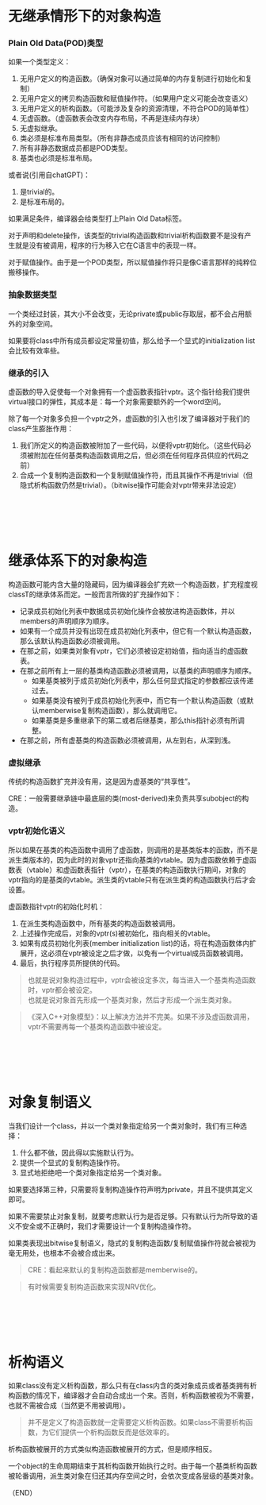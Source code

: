 # 无继承情形下的对象构造      


### Plain Old Data(POD)类型    

如果一个类型定义：    

1. 无用户定义的构造函数。（确保对象可以通过简单的内存复制进行初始化和复制）    
2. 无用户定义的拷贝构造函数和赋值操作符。（如果用户定义可能会改变语义）    
3. 无用户定义的析构函数。（可能涉及复杂的资源清理，不符合POD的简单性）    
4. 无虚函数。（虚函数表会改变内存布局，不再是连续内存块）    
5. 无虚拟继承。    
6. 类必须是标准布局类型。（所有非静态成员应该有相同的访问控制）    
7. 所有非静态数据成员都是POD类型。      
8. 基类也必须是标准布局。    

或者说(引用自chatGPT)：      
1. 是trivial的。  
2. 是标准布局的。    



如果满足条件，编译器会给类型打上Plain Old Data标签。    

对于声明和delete操作，该类型的trivial构造函数和trivial析构函数要不是没有产生就是没有被调用，程序的行为移入它在C语言中的表现一样。    

对于赋值操作。由于是一个POD类型，所以赋值操作将只是像C语言那样的纯粹位搬移操作。    



### 抽象数据类型      

一个类经过封装，其大小不会改变，无论private或public存取层，都不会占用额外的对象空间。      

如果要将class中所有成员都设定常量初值，那么给予一个显式的initialization list会比较有效率些。      

### 继承的引入    

虚函数的导入促使每一个对象拥有一个虚函数表指针vptr。这个指针给我们提供virtual接口的弹性，其成本是：每一个对象需要额外的一个word空间。    

除了每一个对象多负担一个vptr之外，虚函数的引入也引发了编译器对于我们的class产生膨胀作用：    
1. 我们所定义的构造函数被附加了一些代码，以便将vptr初始化。（这些代码必须被附加在任何基类构造函数调用之后，但必须在任何程序员供应的代码之前）      
2. 合成一个复制构造函数和一个复制赋值操作符，而且其操作不再是trivial（但隐式析构函数仍然是trivial）。（bitwise操作可能会对vptr带来非法设定）    


<br />
<br />
<br />
<br />

# 继承体系下的对象构造      

构造函数可能内含大量的隐藏码，因为编译器会扩充欸一个构造函数，扩充程度视classT的继承体系而定。一般而言所做的扩充操作如下：    
- 记录成员初始化列表中数据成员初始化操作会被放进构造函数体，并以members的声明顺序为顺序。    
- 如果有一个成员并没有出现在成员初始化列表中，但它有一个默认构造函数，那么该默认构造函数必须被调用。    
- 在那之前，如果类对象有vptr，它们必须被设定初始值，指向适当的虚函数表。    
- 在那之前所有上一层的基类构造函数必须被调用，以基类的声明顺序为顺序。        
    + 如果基类被列于成员初始化列表中，那么任何显式指定的参数都应该传递过去。    
    + 如果基类没有被列于成员初始化列表中，而它有一个默认构造函数（或默认memberwise复制构造函数），那么就调用它。    
    + 如果基类是多重继承下的第二或者后继基类，那么this指针必须有所调整。    
- 在那之前，所有虚基类的构造函数必须被调用，从左到右，从深到浅。    

### 虚拟继承      

传统的构造函数扩充并没有用，这是因为虚基类的“共享性”。      

CRE：一般需要继承链中最底层的类(most-derived)来负责共享subobject的构造。    


### vptr初始化语义      

所以如果在基类的构造函数中调用了虚函数，则调用的是基类版本的函数，而不是派生类版本的，因为此时的对象vptr还指向基类的vtable。因为虚函数依赖于虚函数表（vtable）和虚函数表指针（vptr），在基类的构造函数执行期间，对象的vptr指向的是基类的vtable。派生类的vtable只有在派生类的构造函数执行后才会设置。      

虚函数指针vptr的初始化时机：    
1. 在派生类构造函数中，所有基类的构造函数被调用。    
2. 上述操作完成后，对象的vptr(s)被初始化，指向相关的vtable。    
3. 如果有成员初始化列表(member initialization list)的话，将在构造函数体内扩展开，这必须在vptr被设定之后才做，以免有一个virtual成员函数被调用。    
4. 最后，执行程序员所提供的代码。    

> 也就是说对象构造过程中，vptr会被设定多次，每当进入一个基类构造函数时，vptr都会被设定。      
> 也就是说对象首先形成一个基类对象，然后才形成一个派生类对象。    

> 《深入C++对象模型》：以上解决方法并不完美。如果不涉及虚函数调用，vptr不需要再每一个基类构造函数中被设定。        


<br />
<br />
<br />
<br />

# 对象复制语义      

当我们设计一个class，并以一个类对象指定给另一个类对象时，我们有三种选择：    
1. 什么都不做，因此得以实施默认行为。    
2. 提供一个显式的复制构造操作符。    
3. 显式地拒绝吧一个类对象指定给另一个类对象。    

如果要选择第三种，只需要将复制构造操作符声明为private，并且不提供其定义即可。    

如果不需要禁止对象复制，就要考虑默认行为是否足够。只有默认行为所导致的语义不安全或不正确时，我们才需要设计一个复制构造操作符。    

如果类表现出bitwise复制语义，隐式的复制构造函数/复制赋值操作符就会被视为毫无用处，也根本不会被合成出来。      

> CRE：看起来默认的复制构造函数都是memberwise的。    

> 有时候需要复制构造函数来实现NRV优化。    


<br />
<br />
<br />
<br />

# 析构语义      

如果class没有定义析构函数，那么只有在class内含的类对象成员或者基类拥有析构函数的情况下，编译器才会自动合成出一个来。否则，析构函数被视为不需要，也就不需被合成（当然更不用被调用）。    

> 并不是定义了构造函数就一定需要定义析构函数。如果class不需要析构函数，为它们提供一个析构函数反而是低效率的。        

析构函数被展开的方式类似构造函数被展开的方式，但是顺序相反。    

一个object的生命周期结束于其析构函数开始执行之时。由于每一个基类析构函数被轮番调用，派生类对象在归还其内存空间之时，会依次变成各层级的基类对象。      


（END）    






